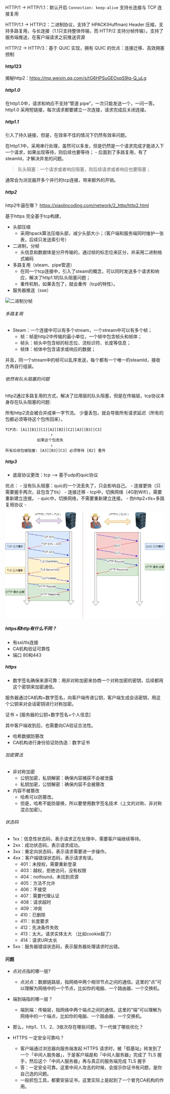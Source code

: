 
HTTP/1 -> HTTP/1.1：默认开启 `Connection: keep-alive` 支持长连接与 TCP 连接复用

HTTP/1.1 -> HTTP/2：二进制协议，支持了 HPACK(Huffman) Header 压缩，支持多路复用，与长连接（1.1只支持整体传输，而 HTTP/2 支持分帧传输）。支持了服务端推送，在客户端请求之前推送资源

HTTP/2 -> HTTP/3：基于 QUIC 实现，拥有 QUIC 的优点：连接迁移、高效拥塞控制


#### http123

揭秘http2：<https://mp.weixin.qq.com/s/tG6HPSuGEOxpS9lq-Q_uLg>

##### http1.0
在http1.0中，请求和响应不支持“管道 pipe”，一次只能发送一个，一问一答。
http1.0 采用短链接，每次请求都要建立一次连接，请求完成后关闭连接。


##### http1.1

引入了持久链接，但是，在效率不佳的情况下仍然有效率问题。

在http1.1中，采用串行处理，虽然可以多发，但是仍然是一个请求完成才能进入下一个请求，如果出现等待，则后续也要等待；
    - 后面到了多路复用，有了steamId，才解决并发的问题。
> 队头阻塞：一个请求或者响应阻塞，则后续请求或者响应也要阻塞；

通常会为浏览器开多个并行的tcp连接，带来额外的开销。

##### http2
http2牛逼在哪？ <https://xiaolincoding.com/network/2_http/http2.html>

基于https
完全基于tcp构建，
- 头部压缩
    - 采用hpack算法压缩头部，减少头部大小；（客户端和服务端同时维护一张表，后续只发送索引号）
- 二进制，分帧
    - 头信息和数据体是分开传输的，通过帧的标志位来区分，并采用二进制格式编码
- 多路复用（steam、pipe管道）
    - 在同一个tcp连接中，引入了steam的概念，可以同时发送多个请求和响应，解决了http1.1的队头阻塞问题；
    - 重传机制，如果丢包了，就会重传（tcp的特性）。
- 服务器推送（sse）

![二进制分帧](https://cdn.xiaolincoding.com/gh/xiaolincoder/ImageHost/%E8%AE%A1%E7%AE%97%E6%9C%BA%E7%BD%91%E7%BB%9C/http2/%E4%BA%8C%E8%BF%9B%E5%88%B6%E5%B8%A7.png)

###### 多路复用

- Steam：一个连接中可以有多个stream，一个stream中可以有多个帧；
    - 帧：帧是http2中传输的最小单位，一个帧中包含帧头和帧体；
    - 帧头：帧头中包含帧的标志位、流标识符、长度等信息；
    - 帧体：帧体中包含请求或响应的数据；

并且，同一个stream中的帧可以乱序发送，每个都有一个唯一的steamId，接收方再自行组装。

###### 依然有队头阻塞的问题
http2通过多路复用的方式，解决了应用层的队头阻塞，但是在传输层，tcp协议本身存在队头阻塞的问题: 

所有http2流会被合并成单一字节流。
少量丢包，就会导致所有请求延迟（所有的包都必须等待这个包传回来）。
```text
TCP流: [A1][B1][C1][A2][B2][C2][A3][B3][C3]
                    ↑
              如果这个包丢失
                    ↓
所有后续包被阻塞: [A3][B3][C3] 必须等待 [B2] 重传
```


##### http3

- 底层协议更改：tcp ——> 基于udp的quic协议

优点：
    - 没有队头阻塞：quic的一个流丢失了，只会影响自己。
    - 连接更快（只需要握手两次，且包含了tls）
    - 连接迁移
        - tcp中，切换网络（4G到Wifi），需要重新建立连接。
        - quic中，切换网络，不需要重新建立连接。
    - 伪http2+tls+多路复用协议
    - 

![http3](./image2.png)

##### https和http有什么不同？
- 有ssl/tls连接
- CA机构验证可靠性
- 端口 80和443

##### https
- 数字签名确保来源可靠：用非对称加密来协商一个对称加密的密钥，后续都用这个密钥来加密通信。

服务器通过CA机构+数字签名，向客户端传递公钥，客户端生成会话密钥，用这个公钥来对会话密钥进行对称加密。

证书 = [服务器的公钥+数字签名+个人信息]

其中客户端收到后，也需要向CA验证合法性。

- 哈希数据防篡改
- CA机构进行身份验证防伪造：数字证书

###### 加密算法
- 非对称加密
    - 公钥加密，私钥解密：确保内容捕获不会被泄露
    - 私钥加密，公钥解密：确保内容不会被篡改
- 内容不被篡改
    - 哈希可以防篡改。
    - 但是，哈希不能防替换，所以要使用数字签名技术（上文的对称、非对称混合加密）。


###### 状态码
- 1xx：信息性状态码，表示请求正在处理中，需要客户端继续等待。
- 2xx：成功状态码，表示请求成功。
- 3xx：重定向状态码，表示请求需要进一步操作。
- 4xx：客户端错误状态码，表示请求有误。
    - 401：未授权，需要重新登录
    - 403：越权，拒绝访问，没有权限
    - 404：notfound，未找到资源
    - 405：方法不允许
    - 406：不接受
    - 407：需要代理认证
    - 408：请求超时
    - 409：冲突
    - 410：已删除
    - 411：长度要求
    - 412：先决条件失败
    - 413：太大。请求实体太大 （比如cookie超了）
    - 414：请求URI太长
- 5xx：服务器错误状态码，表示服务器处理请求时出错。


#### 问题
- 点对点指的哪一层?
    - 点对点：数据链路层，指网络中两个相邻节点之间的通信。这里的“点”可以理解为网络中的一个节点，比如你的电脑、一个路由器、一个交换机。
- 端到端指的哪一层？
    - 端到端：传输层，指网络中两个端点之间的通信。这里的“端”可以理解为网络中的一个端点，比如你的电脑、一个路由器、一个交换机。

- 那么，http1、1.1、2、3依次存在哪些问题，下一代做了哪些优化？

- HTTPS 一定安全可靠吗？
    - 客户端通过浏览器向服务端发起 HTTPS 请求时，被「假基站」转发到了一个「中间人服务器」，于是客户端是和「中间人服务器」完成了 TLS 握手，然后这个「中间人服务器」再与真正的服务端完成 TLS 握手
    - 答：一定安全可靠。这里中间人攻击的时候，会提示你证书有问题，是你自己选的问题。
    - 一般抓包工具，都要安装证书，这里实际上是起到了一个冒充CA机构的作用。